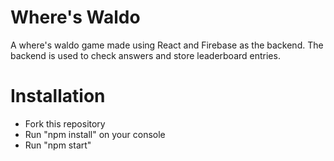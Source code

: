 # Where's Waldo

A where's waldo game made using React and Firebase as the backend. The backend is used to check answers and store leaderboard entries.

# Installation
- Fork this repository
- Run "npm install" on your console
- Run "npm start"

